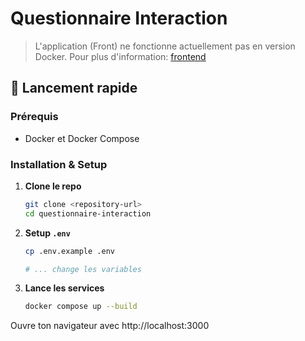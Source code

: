 # Questionnaire Interaction


> L'application (Front) ne fonctionne actuellement pas en version Docker. 
> Pour plus d'information: [frontend](./frontend/README.md)

## 🚀 Lancement rapide

### Prérequis
- Docker et Docker Compose

### Installation & Setup

1. **Clone le repo**

   ```bash
   git clone <repository-url>
   cd questionnaire-interaction
   ```

2. **Setup `.env`**
   
   ```bash
   cp .env.example .env

   # ... change les variables
   ```

4. **Lance les services**

   ```bash
   docker compose up --build
   ```

Ouvre ton navigateur avec http://localhost:3000

